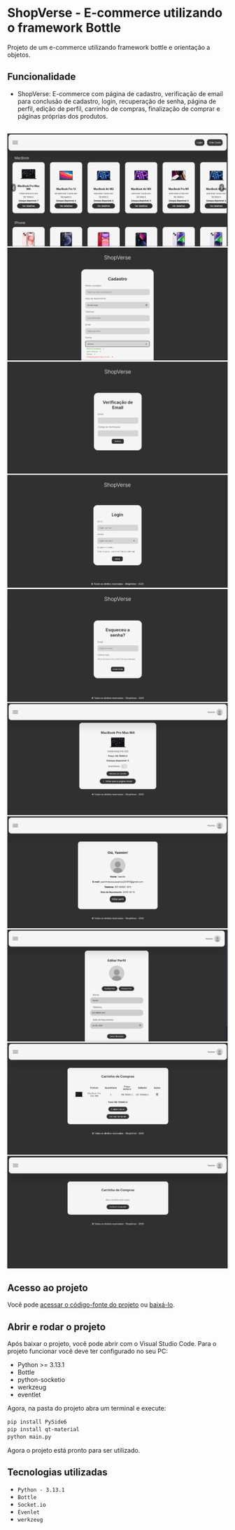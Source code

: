 # ShopVerse - E-commerce utilizando o framework Bottle
Projeto de um e-commerce utilizando framework bottle e orientação a objetos.

## Funcionalidade
- ShopVerse: E-commerce com página de cadastro, verificação de email para conclusão de cadastro, login, recuperação de senha, página de perfil, edição de perfil, carrinho de compras, finalização de comprar e páginas próprias dos produtos.

<br>
<div display: inline_block align="center">
  <img src="static/img/projeto/index.png">
  <img src="static/img/projeto/cadastro.png">
  <img src="static/img/projeto/verificacao.png">
  <img src="static/img/projeto/login.png">
  <img src="static/img/projeto/esquecisenha.png">
  <img src="static/img/projeto/paginaproduto.png">
  <img src="static/img/projeto/perfil.png">
  <img src="static/img/projeto/editarperfil.png">
  <img src="static/img/projeto/carrinhocompras.png">
  <img src="static/img/projeto/carrinhovazio.png">
</div>

## Acesso ao projeto
Você pode [acessar o código-fonte do projeto]((https://github.com/eii-yahs/ShopVerse---E-commerce-utilizando-o-framework-Bottle.git)) ou [baixá-lo](https://github.com/eii-yahs/ShopVerse---E-commerce-utilizando-o-framework-Bottle/archive/refs/heads/main.zip).

## Abrir e rodar o projeto
Após baixar o projeto, você pode abrir com o Visual Studio Code. Para o projeto funcionar você deve ter configurado no seu PC:

* Python >= 3.13.1
* Bottle
* python-socketio
* werkzeug
* eventlet

Agora, na pasta do projeto abra um terminal e execute:

```bash
pip install PySide6
pip install qt-material
python main.py
```

Agora o projeto está pronto para ser utilizado.

## Tecnologias utilizadas
* `Python - 3.13.1`
* `Bottle`
* `Socket.io`
* `Evenlet`
* `werkzeug`